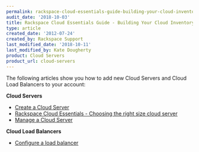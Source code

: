 ```yaml
---
permalink: rackspace-cloud-essentials-guide-building-your-cloud-inventory/
audit_date: '2018-10-03'
title: Rackspace Cloud Essentials Guide - Building Your Cloud Inventory
type: article
created_date: '2012-07-24'
created_by: Rackspace Support
last_modified_date: '2018-10-11'
last_modified_by: Kate Dougherty
product: Cloud Servers
product_url: cloud-servers
---
```


The following articles show you how to add new Cloud Servers and Cloud Load
Balancers to your account:

**Cloud Servers**

- [Create a Cloud Server](/support/how-to/create-a-cloud-server)
- [Rackspace Cloud Essentials - Choosing the right size cloud
  server](/support/how-to/rackspace-cloud-essentials-choosing-the-right-size-cloud-server)
- [Manage a Cloud Server](/support/how-to/manage-a-cloud-server/)

**Cloud Load Balancers**

- [Configure a load balancer](/support/how-to/configure-a-load-balancer)
